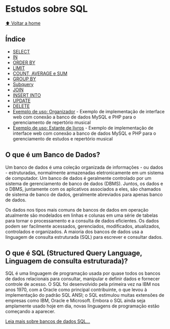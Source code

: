 # Estudos sobre SQL

[:arrow_up: Voltar a home](https://github.com/Dirack/Estudos/tree/master#estudos)

## Índice

- [SELECT](https://github.com/Dirack/Estudos/tree/master/SQL/select#select)
- [IN](https://github.com/Dirack/Estudos/tree/master/SQL/select#where-order-by)
- [ORDER BY](https://github.com/Dirack/Estudos/tree/master/SQL/select#where-order-by)
- [LIMIT](https://github.com/Dirack/Estudos/tree/master/SQL/select#where-limit)
- [COUNT, AVERAGE e SUM](https://github.com/Dirack/Estudos/tree/master/SQL/count_avg_sum#count-avg-e-sum)
- [GROUP BY](https://github.com/Dirack/Estudos/tree/master/SQL/group_by#group-by)
- [Subquery](https://github.com/Dirack/Estudos/tree/master/SQL/subquery#subquery)
- [JOIN](https://github.com/Dirack/Estudos/tree/master/SQL/join#join)
- [INSERT INTO](https://github.com/Dirack/Estudos/tree/master/SQL/insert_into#insert-into)
- [UPDATE](https://github.com/Dirack/Estudos/tree/master/SQL/update#update)
- [DELETE](https://github.com/Dirack/Estudos/tree/master/SQL/delete#delete)
- [Exemplo de uso: Organizador](https://github.com/Dirack/Estudos/tree/master/SQL/Organizador#organizador) - Exemplo de implementação de interface web com conexão a banco de dados MySQL e PHP para o gerenciamento de repertório musical
- [Exemplo de uso: Estante de livros](https://github.com/Dirack/Estudos/tree/master/SQL/Estante-de-livros#estante-de-livros) - Exemplo de implementação de interface web com conexão a banco de dados MySQL e PHP para o gerenciamento de estudos e repertório musical


## O que é um Banco de Dados?

Um banco de dados é uma coleção organizada de informações - ou dados - estruturadas, normalmente armazenadas eletronicamente em um sistema de computador. Um banco de dados é geralmente controlado por um sistema de gerenciamento de banco de dados (DBMS). Juntos, os dados e o DBMS, juntamente com os aplicativos associados a eles, são chamados de sistema de banco de dados, geralmente abreviados para apenas banco de dados.

Os dados nos tipos mais comuns de bancos de dados em operação atualmente são modelados em linhas e colunas em uma série de tabelas para tornar o processamento e a consulta de dados eficientes. Os dados podem ser facilmente acessados, gerenciados, modificados, atualizados, controlados e organizados. A maioria dos bancos de dados usa a linguagem de consulta estruturada (SQL) para escrever e consultar dados.


## O que é SQL (Structured Query Language, Linguagem de consulta estruturada)?

SQL é uma linguagem de programação usada por quase todos os bancos de dados relacionais para consultar, manipular e definir dados e fornecer controle de acesso. O SQL foi desenvolvido pela primeira vez na IBM nos anos 1970, com a Oracle como principal contribuinte, o que levou à implementação do padrão SQL ANSI; o SQL estimulou muitas extensões de empresas como IBM, Oracle e Microsoft. Embora o SQL ainda seja amplamente usado hoje em dia, novas linguagens de programação estão começando a aparecer.

[Leia mais sobre bancos de dados SQL...](https://www.oracle.com/br/database/what-is-database/#:~:text=Um%20banco%20de%20dados%20%C3%A9,banco%20de%20dados%20(DBMS).)
